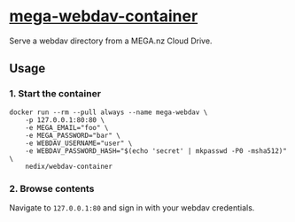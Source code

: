 # [mega-webdav-container][project]

Serve a webdav directory from a MEGA.nz Cloud Drive.


## Usage

### 1. Start the container

```shell
docker run --rm --pull always --name mega-webdav \
    -p 127.0.0.1:80:80 \
    -e MEGA_EMAIL="foo" \
    -e MEGA_PASSWORD="bar" \
    -e WEBDAV_USERNAME="user" \
    -e WEBDAV_PASSWORD_HASH="$(echo 'secret' | mkpasswd -P0 -msha512)" \
    nedix/webdav-container
```

### 2. Browse contents

Navigate to `127.0.0.1:80` and sign in with your webdav credentials.


[project]: https://hub.docker.com/r/nedix/mega-webdav
